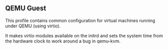 ## QEMU Guest

This profile contains common configuration for virtual machines running under QEMU (using virtio).

It makes virtio modules available on the initrd and sets the system time from the hardware clock to work around a bug in qemu-kvm.
